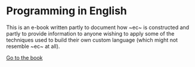 # Programming in English

This is an e-book written partly to document how ~ec~ is constructed and partly to provide information to anyone wishing to apply some of the techniques used to build their own custom language (which might not resemble ~ec~ at all).

[Go to the book](https://easyaspie.netlify.app)
